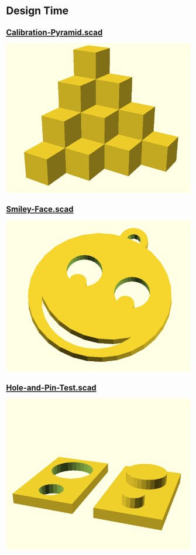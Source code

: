 # Design Time

## [Calibration-Pyramid.scad](Calibration-Pyramid.scad)

![mouse](images/Calibration-Pyramid.png)


## [Smiley-Face.scad](Smiley-Face.scad)

![mouse](images/Smiley-Face.png)

## [Hole-and-Pin-Test.scad](Hole-and-Pin-Test.scad)

![mouse](images/Hole-and-Pin-Test.png)